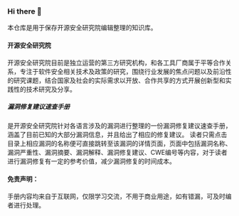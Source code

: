 ### Hi there 👋

本仓库是用于保存开源安全研究院编辑整理的知识库。

#### 开源安全研究院
开源安全研究院目前是独立运营的第三方研究机构，和各工具厂商属于平等合作关系，专注于软件安全相关技术及政策的研究，围绕行业发展的焦点问题以及前沿性的研究课题，结合国家及社会的实际需求以开放、合作共享的方式开展创新型和实践性的技术研究及分享。

##### 漏洞修复建议速查手册
是开源安全研究院针对各语言涉及的漏洞进行整理的一份漏洞修复建议速查手册，涵盖了目前已知的大部分漏洞信息，并且给出了相应的修复建议。
读者只需点击目录上相应漏洞的名称便可直接跳转至该漏洞的详情页面，页面中包括漏洞名称、漏洞严重性、漏洞摘要、漏洞解释、漏洞修复建议、CWE编号等内容，对于读者进行漏洞修复有一定的参考价值，减少漏洞修复的时间成本。
#### 免责声明：
手册内容均来自于互联网，仅限学习交流，不用于商业用途，如有错漏，可及时编者进行处理。
<!--
**gitsec-cloud/gitsec-cloud** is a ✨ _special_ ✨ repository because its `README.md` (this file) appears on your GitHub profile.

Here are some ideas to get you started:

- 🔭 I’m currently working on ...
- 🌱 I’m currently learning ...
- 👯 I’m looking to collaborate on ...
- 🤔 I’m looking for help with ...
- 💬 Ask me about ...
- 📫 How to reach me: ...
- 😄 Pronouns: ...
- ⚡ Fun fact: ...
-->
